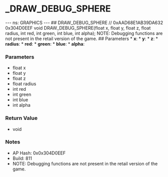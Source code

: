 # _DRAW_DEBUG_SPHERE

--- ns: GRAPHICS --- ## DRAW_DEBUG_SPHERE  // 0xAAD68E1AB39DA632 0x304D0EEF void DRAW_DEBUG_SPHERE(float x, float y, float z, float radius, int red, int green, int blue, int alpha);  NOTE: Debugging functions are not present in the retail version of the game.  ## Parameters * **x**: * **y**: * **z**: * **radius**: * **red**: * **green**: * **blue**: * **alpha**:

### Parameters
* float x
* float y
* float z
* float radius
* int red
* int green
* int blue
* int alpha

### Return Value
* void

### Notes
* AP Hash: 0x0x304D0EEF
* Build: 811
* NOTE: Debugging functions are not present in the retail version of the game.


